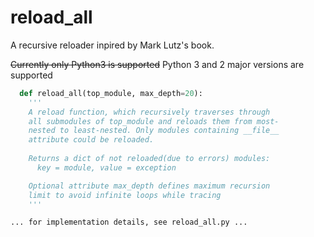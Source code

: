 # reload_all
A recursive reloader inpired by Mark Lutz's book.

~~Currently only Python3 is supported~~ Python 3 and 2 major versions are supported

```python
  def reload_all(top_module, max_depth=20):
    '''
    A reload function, which recursively traverses through
    all submodules of top_module and reloads them from most-
    nested to least-nested. Only modules containing __file__
    attribute could be reloaded.
    
    Returns a dict of not reloaded(due to errors) modules:
      key = module, value = exception

    Optional attribute max_depth defines maximum recursion
    limit to avoid infinite loops while tracing
    '''
``` 
    ... for implementation details, see reload_all.py ...
